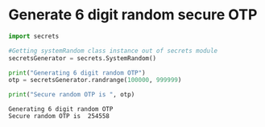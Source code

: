 # Generate 6 digit random secure OTP


```python
import secrets

#Getting systemRandom class instance out of secrets module
secretsGenerator = secrets.SystemRandom()

print("Generating 6 digit random OTP")
otp = secretsGenerator.randrange(100000, 999999)

print("Secure random OTP is ", otp)
```

    Generating 6 digit random OTP
    Secure random OTP is  254558
    


```python

```
